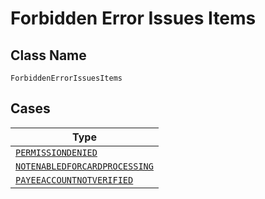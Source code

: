 
# Forbidden Error Issues Items

## Class Name

`ForbiddenErrorIssuesItems`

## Cases

| Type |
|  --- |
| [`PERMISSIONDENIED`](../../../doc/models/permissiondenied.md) |
| [`NOTENABLEDFORCARDPROCESSING`](../../../doc/models/notenabledforcardprocessing.md) |
| [`PAYEEACCOUNTNOTVERIFIED`](../../../doc/models/payeeaccountnotverified.md) |

